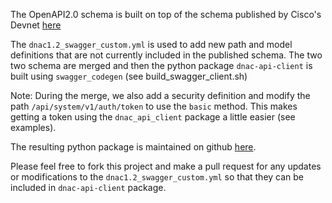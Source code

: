 The OpenAPI2.0 schema is built on top of the schema published by Cisco's Devnet [here](https://pubhub.devnetcloud.com/media/dna-center-api-1-2/docs/swagger_apis_06052018.json)

The ```dnac1.2_swagger_custom.yml``` is used to add new path and model definitions that are not currently included in the published schema.  The two two schema are merged and then the python package ```dnac-api-client``` is built using ```swagger_codegen``` (see build_swagger_client.sh)

Note: During the merge, we also add a security definition and modify the path ```/api/system/v1/auth/token``` to use the ```basic``` method.  This makes getting a token using the ```dnac_api_client``` package a little easier (see examples).

The resulting python package is maintained on github [here](https://github.com/cunningr/dnac-api-client).

Please feel free to fork this project and make a pull request for any updates or modifications to the ```dnac1.2_swagger_custom.yml``` so that they can be included in ```dnac-api-client``` package.
